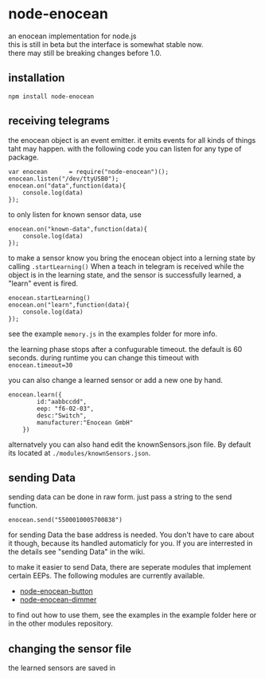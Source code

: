 # node-enocean
an enocean implementation for node.js   
this is still in beta but the interface is somewhat stable now.    
there may still be breaking changes before 1.0.

## installation
```
npm install node-enocean
```
## receiving telegrams
the enocean object is an event emitter. it emits events for all kinds of things taht may happen.
with the following code you can listen for any type of package.

```
var enocean      = require("node-enocean")();
enocean.listen("/dev/ttyUSB0"); 
enocean.on("data",function(data){   
	console.log(data) 
});
```

to only listen for known sensor data, use

```
enocean.on("known-data",function(data){   
	console.log(data) 
});
```
to make a sensor know you bring the enocean object into a lerning state by calling `.startLearning()`
When a teach in telegram is received while the object is in the learning state, and the sensor is successfully learned, a "learn" event is fired.

```
enocean.startLearning()
enocean.on("learn",function(data){   
	console.log(data) 
});
```

see the example `memory.js` in the examples folder for more info.

the learning phase stops after a confugurable timeout. the default is 60 seconds.
during runtime you can change this timeout with `enocean.timeout=30`

you can also change a learned sensor or add a new one by hand.

```
enocean.learn({
		id:"aabbccdd",
		eep: "f6-02-03",
		desc:"Switch",
		manufacturer:"Enocean GmbH"
	})
```
alternatvely you can also hand edit the knownSensors.json file. By default its located at `./modules/knownSensors.json`.

## sending Data

sending data can be done in raw form. just pass a string to the send function.   

`enocean.send("5500010005700838")`

for sending Data the base address is needed. You don't have to care about it though, because its handled automaticly for you. If you are interrested in the details see "sending Data" in the wiki.


to make it easier to send Data, there are seperate modules that implement certain EEPs. The following modules are currently available.

* [node-enocean-button](https://github.com/Holger-Will/node-enocean-button)
* [node-enocean-dimmer](https://github.com/Holger-Will/node-enocean-dimmer)

to find out how to use them, see the examples in the example folder here or in the other modules repository.

## changing the sensor file

the learned sensors are saved in 
